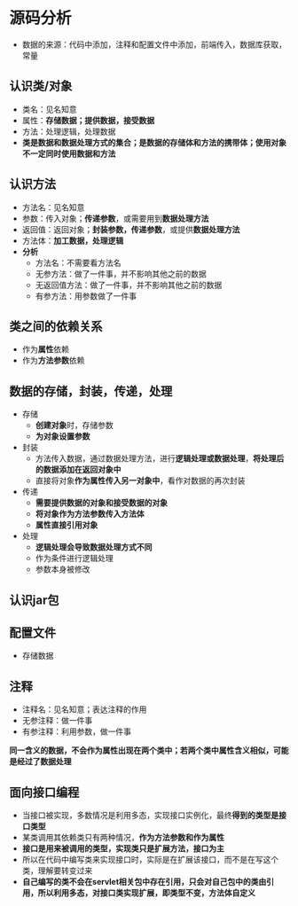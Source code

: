 # 源码分析



* 数据的来源：代码中添加，注释和配置文件中添加，前端传入，数据库获取，常量



## 认识类/对象

* 类名：见名知意
* 属性：**存储数据；提供数据，接受数据**
* 方法：处理逻辑，处理数据
* **类是数据和数据处理方式的集合；是数据的存储体和方法的携带体；使用对象不一定同时使用数据和方法**



## 认识方法

* 方法名：见名知意
* 参数：传入对象；**传递参数**，或需要用到**数据处理方法**
* 返回值：返回对象；**封装参数，传递参数**，或提供**数据处理方法**
* 方法体：**加工数据，处理逻辑**
* **分析**
  * 方法名：不需要看方法名
  * 无参方法：做了一件事，并不影响其他之前的数据
  * 无返回值方法：做了一件事，并不影响其他之前的数据
  * 有参方法：用参数做了一件事



## 类之间的依赖关系

* 作为**属性**依赖
* 作为**方法参数**依赖



## 数据的存储，封装，传递，处理

* 存储
  * **创建对象**时，存储参数
  * **为对象设置参数**
* 封装
  * 方法传入数据，通过数据处理方法，进行**逻辑处理或数据处理**，**将处理后的数据添加在返回对象中**
  * 直接将对象**作为属性传入另一对象中**，看作对数据的再次封装
* 传递
  * **需要提供数据的对象和接受数据的对象**
  * **将对象作为方法参数传入方法体**
  * **属性直接引用对象**
* 处理
  * **逻辑处理会导致数据处理方式不同**
  * 作为条件进行逻辑处理
  * 参数本身被修改



## 认识jar包



## 配置文件

* 存储数据



## 注释

* 注释名：见名知意；表达注释的作用
* 无参注释：做一件事
* 有参注释：利用参数，做一件事



**同一含义的数据，不会作为属性出现在两个类中；若两个类中属性含义相似，可能是经过了数据处理**



## 面向接口编程

* 当接口被实现，多数情况是利用多态，实现接口实例化，最终**得到的类型是接口类型**
* 某类调用其依赖类只有两种情况，**作为方法参数和作为属性**
* **接口是用来被调用的类型，实现类只是扩展方法，接口为主**
* 所以在代码中编写类来实现接口时，实际是在扩展该接口，而不是在写这个类，理解要转变过来
* **自己编写的类不会在servlet相关包中存在引用，只会对自己包中的类由引用，所以利用多态，对接口类实现扩展，即类型不变，方法体自定义**

